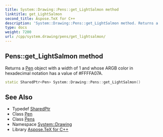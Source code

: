 ```yaml
---
title: System::Drawing::Pens::get_LightSalmon method
linktitle: get_LightSalmon
second_title: Aspose.TeX for C++
description: 'System::Drawing::Pens::get_LightSalmon method. Returns a Pen object with a width of 1 and whose ARGB color in hexadecimal notation has a value of #FFFFA07A in C++.'
type: docs
weight: 7200
url: /cpp/system.drawing/pens/get_lightsalmon/
---
```

## Pens::get_LightSalmon method


Returns a [Pen](../../pen/) object with a width of 1 and whose ARGB color in hexadecimal notation has a value of #FFFFA07A.

```cpp
static SharedPtr<Pen> System::Drawing::Pens::get_LightSalmon()
```

## See Also

* Typedef [SharedPtr](../../../system/sharedptr/)
* Class [Pen](../../pen/)
* Class [Pens](../)
* Namespace [System::Drawing](../../)
* Library [Aspose.TeX for C++](../../../)
